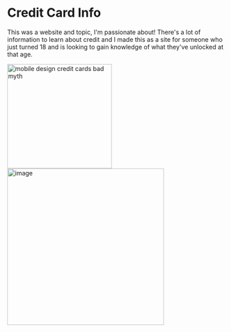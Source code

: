 # Credit Card Info

This was a website and topic, I'm passionate about! There's a lot of information to learn about credit and I made this as a site for someone who just turned 18 and is looking to gain knowledge of what they've unlocked at that age.

<img width="240" height="240" alt="mobile design credit cards bad myth" src="https://github.com/user-attachments/assets/78eb90f4-3a08-4bbe-8b9f-81b923e48d12" />

<img width="360" height="360" alt="image" src="https://github.com/user-attachments/assets/a94f4cf4-a463-45a6-a432-57e1c7cb8cbd" />

